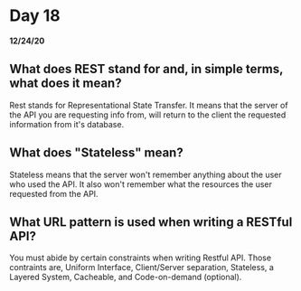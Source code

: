 # Day 18
__12/24/20__

## What does REST stand for and, in simple terms, what does it mean?
Rest stands for Representational State Transfer. It means that the server of the API you are requesting info from, will return to the client the requested information from it's database.
## What does "Stateless" mean?
Stateless means that the server won't remember anything about the user who used the API. It also won't remember what the resources the user requested from the API.
## What URL pattern is used when writing a RESTful API?
You must abide by certain constraints when writing Restful API. Those contraints are, Uniform Interface, Client/Server separation, Stateless, a Layered System, Cacheable, and Code-on-demand (optional).
